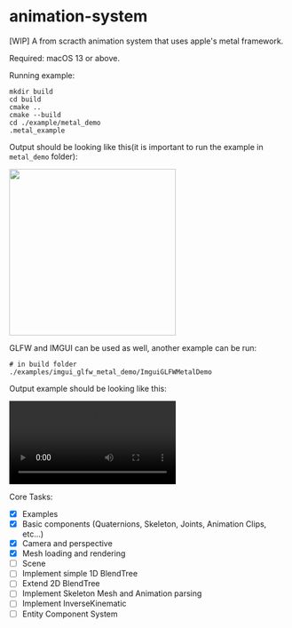 # animation-system

[WIP] A from scracth animation system that uses apple's metal framework.

Required: macOS 13 or above.

Running example:

```terminal
mkdir build
cd build
cmake ..
cmake --build
cd ./example/metal_demo
.metal_example
```

Output should be looking like this(it is important to run the example in `metal_demo` folder):

<img src="docs/RenderExample.gif" width="300">

GLFW and IMGUI can be used as well, another example can be run:

```terminal
# in build folder
./examples/imgui_glfw_metal_demo/ImguiGLFWMetalDemo
```

Output example should be looking like this:

![Imgui Example Video](docs/ImguiExampleWindow.mov)

Core Tasks:

- [x] Examples
- [x] Basic components (Quaternions, Skeleton, Joints, Animation Clips, etc...)
- [x] Camera and perspective
- [x] Mesh loading and rendering
- [ ] Scene
- [ ] Implement simple 1D BlendTree
- [ ] Extend 2D BlendTree
- [ ] Implement Skeleton Mesh and Animation parsing
- [ ] Implement InverseKinematic
- [ ] Entity Component System
